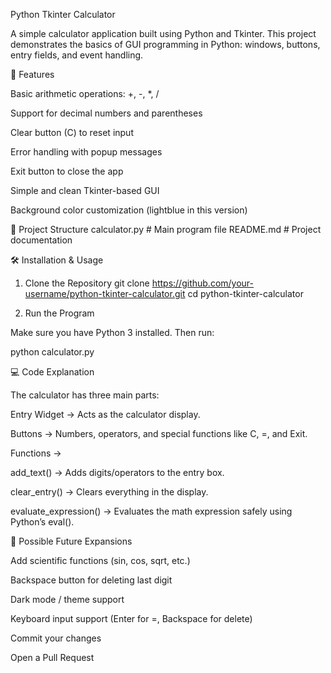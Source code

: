 Python Tkinter Calculator

A simple calculator application built using Python and Tkinter.
This project demonstrates the basics of GUI programming in Python: windows, buttons, entry fields, and event handling.

🚀 Features

Basic arithmetic operations: +, -, *, /

Support for decimal numbers and parentheses

Clear button (C) to reset input

Error handling with popup messages

Exit button to close the app

Simple and clean Tkinter-based GUI

Background color customization (lightblue in this version)

📂 Project Structure
calculator.py    # Main program file
README.md        # Project documentation

🛠️ Installation & Usage
1. Clone the Repository
git clone https://github.com/your-username/python-tkinter-calculator.git
cd python-tkinter-calculator

2. Run the Program

Make sure you have Python 3 installed.
Then run:

python calculator.py

💻 Code Explanation

The calculator has three main parts:

Entry Widget → Acts as the calculator display.

Buttons → Numbers, operators, and special functions like C, =, and Exit.

Functions →

add_text() → Adds digits/operators to the entry box.

clear_entry() → Clears everything in the display.

evaluate_expression() → Evaluates the math expression safely using Python’s eval().

🧩 Possible Future Expansions

Add scientific functions (sin, cos, sqrt, etc.)

Backspace button for deleting last digit

Dark mode / theme support

Keyboard input support (Enter for =, Backspace for delete)




Commit your changes

Open a Pull Request
